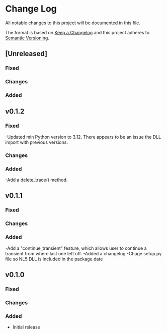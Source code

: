 # Change Log

All notable changes to this project will be documented in this file.

The format is based on [Keep a Changelog](http://keepachangelog.com/)
and this project adheres to [Semantic Versioning](http://semver.org/).

## [Unreleased]

### Fixed
### Changes
### Added


## v0.1.2

### Fixed
-Updated min Python version to 3.12. There appears to be an issue the DLL import with previous versions.
### Changes
### Added
-Add a delete_trace() method.

## v0.1.1

### Fixed
### Changes
### Added
-Add a "continue_transient" feature, which allows user to continue a transient from where last one left off.
-Added a changelog
-Chage setup.py file so NL5 DLL is included in the package date

## v0.1.0

### Fixed
### Changes
### Added
- Initial release